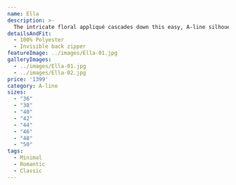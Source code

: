 ```yaml
---
name: Ella
description: >-
  The intricate floral appliqué cascades down this easy, A-line silhouette. With cap sleeves that truly seem to float down the shoulders and an illusion tulle back that showcases stunning embroidery, what’s not to love? Featuring a deep V-neckline and side slit in the skirt, Ella is the softest kind of romance.
detailsAndFit:
  - 100% Polyester
  - Invisible back zipper
featureImage: ../images/Ella-01.jpg
galleryImages:
  - ../images/Ella-01.jpg
  - ../images/Ella-02.jpg
price: '1399'
category: A-line
sizes:
  - "36"
  - "38"
  - "40"
  - "42"
  - "44"
  - "46"
  - "48"
  - "50"
tags:
  - Minimal
  - Romantic
  - Classic
---
```


